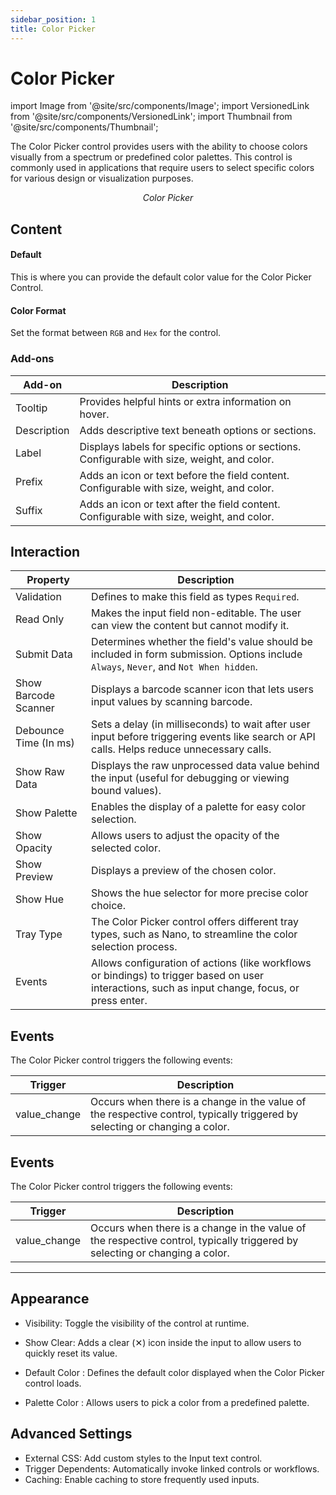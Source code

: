```yaml
---
sidebar_position: 1
title: Color Picker
---
```


# Color Picker

import Image from '@site/src/components/Image';
import VersionedLink from '@site/src/components/VersionedLink';
import Thumbnail from '@site/src/components/Thumbnail';

The Color Picker control provides users with the ability to choose colors visually from a spectrum or predefined color palettes. This control is commonly used in applications that require users to select specific colors for various design or visualization purposes.

<figure>
  <Thumbnail src="/img/reference/controls/colorpicker/preview.jpeg" alt="Color Picker" />
  <figcaption align="center"><i>Color Picker</i></figcaption>
</figure>


## Content 

<figure>
  <Thumbnail src="/img/reference/controls/colorpicker/content.png" alt="Color Picker" />
</figure>


#### Default

This is where you can provide the default color value for the Color Picker Control. 

#### Color Format
Set the format between `RGB` and `Hex` for the control.

### Add-ons  

| Add-on      | Description                                                                               |
| ----------- | ----------------------------------------------------------------------------------------- |
| Tooltip     | Provides helpful hints or extra information on hover.                                     |
| Description | Adds descriptive text beneath options or sections.                                        |
| Label       | Displays labels for specific options or sections.   Configurable with size, weight, and color. |
| Prefix      | Adds an icon or text before the field content. Configurable with size, weight, and color. |
| Suffix      | Adds an icon or text after the field content. Configurable with size, weight, and color.  |


## Interaction  

<figure>
  <Thumbnail src="/img/reference/controls/colorpicker/inter.png" alt="Color Picker" />
</figure>


| Property              | Description                                                                                                                                                                                                                                                                                                                                                                                                                                          |
| --------------------- | ---------------------------------------------------------------------------------------------------------------------------------------------------------------------------------------------------------------------------------------------------------------------------------------------------------------------------------------------------------------------------------------------------------------------------------------------------- |
| Validation            | Defines to make this field as types `Required`. |
| Read Only             | Makes the input field non-editable. The user can view the content but cannot modify it. |
| Submit Data           | Determines whether the field's value should be included in form submission. Options include `Always`, `Never`, and `Not When hidden`.  |
| Show Barcode Scanner  | Displays a barcode scanner icon that lets users input values by scanning barcode.  |
| Debounce Time (In ms) | Sets a delay (in milliseconds) to wait after user input before triggering events like search or API calls. Helps reduce unnecessary calls.|
| Show Raw Data         | Displays the raw unprocessed data value behind the input (useful for debugging or viewing bound values).|
| Show Palette    | Enables the display of a palette for easy color selection.                |
| Show Opacity    | Allows users to adjust the opacity of the selected color.                 |
| Show Preview    | Displays a preview of the chosen color.                                   |
| Show Hue        | Shows the hue selector for more precise color choice.                     |
| Tray Type       | The Color Picker control offers different tray types, such as Nano, to streamline the color selection process. |
| Events                | Allows configuration of actions (like workflows or bindings) to trigger based on user interactions, such as input change, focus, or press enter. |

## Events

The Color Picker control triggers the following events:

| Trigger         | Description                                                               |
|-----------------|---------------------------------------------------------------------------|
| value_change    | Occurs when there is a change in the value of the respective control, typically triggered by selecting or changing a color. |
                 

## Events

The Color Picker control triggers the following events:

| Trigger         | Description                                                               |
|-----------------|---------------------------------------------------------------------------|
| value_change    | Occurs when there is a change in the value of the respective control, typically triggered by selecting or changing a color. |

---

<figure>
  <Thumbnail src="/img/reference/controls/colorpicker/app.png" alt="Color Picker" />
</figure>


## Appearance

* Visibility: Toggle the visibility of the control at runtime.
* Show Clear: Adds a clear (✕) icon inside the input to allow users to quickly reset its value.

* Default Color   : Defines the default color displayed when the Color Picker control loads.   
* Palette Color   : Allows users to pick a color from a predefined palette.   

## Advanced Settings

- External CSS: Add custom styles to the Input text control.
- Trigger Dependents: Automatically invoke linked controls or workflows.
- Caching: Enable caching to store frequently used inputs.